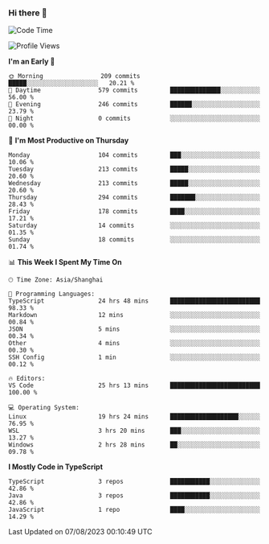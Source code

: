 ### Hi there 👋

<!--
**waynelwz/waynelwz** is a ✨ _special_ ✨ repository because its `README.md` (this file) appears on your GitHub profile.

Here are some ideas to get you started:

- 🔭 I’m currently working on ...
- 🌱 I’m currently learning ...
- 👯 I’m looking to collaborate on ...
- 🤔 I’m looking for help with ...
- 💬 Ask me about ...
- 📫 How to reach me: ...
- 😄 Pronouns: ...
- ⚡ Fun fact: ...
-->

<!--START_SECTION:waka-->
![Code Time](http://img.shields.io/badge/Code%20Time-1%2C724%20hrs%2037%20mins-blue)

![Profile Views](http://img.shields.io/badge/Profile%20Views-0-blue)

**I'm an Early 🐤** 

```text
🌞 Morning                209 commits         █████░░░░░░░░░░░░░░░░░░░░   20.21 % 
🌆 Daytime                579 commits         ██████████████░░░░░░░░░░░   56.00 % 
🌃 Evening                246 commits         ██████░░░░░░░░░░░░░░░░░░░   23.79 % 
🌙 Night                  0 commits           ░░░░░░░░░░░░░░░░░░░░░░░░░   00.00 % 
```
📅 **I'm Most Productive on Thursday** 

```text
Monday                   104 commits         ███░░░░░░░░░░░░░░░░░░░░░░   10.06 % 
Tuesday                  213 commits         █████░░░░░░░░░░░░░░░░░░░░   20.60 % 
Wednesday                213 commits         █████░░░░░░░░░░░░░░░░░░░░   20.60 % 
Thursday                 294 commits         ███████░░░░░░░░░░░░░░░░░░   28.43 % 
Friday                   178 commits         ████░░░░░░░░░░░░░░░░░░░░░   17.21 % 
Saturday                 14 commits          ░░░░░░░░░░░░░░░░░░░░░░░░░   01.35 % 
Sunday                   18 commits          ░░░░░░░░░░░░░░░░░░░░░░░░░   01.74 % 
```


📊 **This Week I Spent My Time On** 

```text
🕑︎ Time Zone: Asia/Shanghai

💬 Programming Languages: 
TypeScript               24 hrs 48 mins      █████████████████████████   98.33 % 
Markdown                 12 mins             ░░░░░░░░░░░░░░░░░░░░░░░░░   00.84 % 
JSON                     5 mins              ░░░░░░░░░░░░░░░░░░░░░░░░░   00.34 % 
Other                    4 mins              ░░░░░░░░░░░░░░░░░░░░░░░░░   00.30 % 
SSH Config               1 min               ░░░░░░░░░░░░░░░░░░░░░░░░░   00.12 % 

🔥 Editors: 
VS Code                  25 hrs 13 mins      █████████████████████████   100.00 % 

💻 Operating System: 
Linux                    19 hrs 24 mins      ███████████████████░░░░░░   76.95 % 
WSL                      3 hrs 20 mins       ███░░░░░░░░░░░░░░░░░░░░░░   13.27 % 
Windows                  2 hrs 28 mins       ██░░░░░░░░░░░░░░░░░░░░░░░   09.78 % 
```

**I Mostly Code in TypeScript** 

```text
TypeScript               3 repos             ███████████░░░░░░░░░░░░░░   42.86 % 
Java                     3 repos             ███████████░░░░░░░░░░░░░░   42.86 % 
JavaScript               1 repo              ████░░░░░░░░░░░░░░░░░░░░░   14.29 % 
```




 Last Updated on 07/08/2023 00:10:49 UTC
<!--END_SECTION:waka-->
